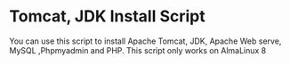# Tomcat, JDK Install Script 

You can use this script to install Apache Tomcat, JDK, Apache Web serve, MySQL ,Phpmyadmin and PHP. This script only works on AlmaLinux 8   
